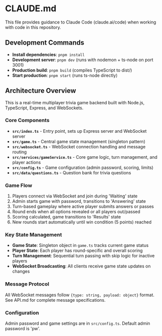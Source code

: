 # CLAUDE.md

This file provides guidance to Claude Code (claude.ai/code) when working with code in this repository.

## Development Commands

- **Install dependencies**: `pnpm install`
- **Development server**: `pnpm dev` (runs with nodemon + ts-node on port 3001)
- **Production build**: `pnpm build` (compiles TypeScript to dist/)
- **Start production**: `pnpm start` (runs ts-node directly)

## Architecture Overview

This is a real-time multiplayer trivia game backend built with Node.js, TypeScript, Express, and WebSockets.

### Core Components

- **`src/index.ts`** - Entry point, sets up Express server and WebSocket server
- **`src/game.ts`** - Central game state management (singleton pattern)
- **`src/websocket.ts`** - WebSocket connection handling and message routing
- **`src/services/gameService.ts`** - Core game logic, turn management, and player actions
- **`src/config.ts`** - Game configuration (admin password, scoring, limits)
- **`src/data/questions.ts`** - Question bank for trivia questions

### Game Flow

1. Players connect via WebSocket and join during 'Waiting' state
2. Admin starts game with password, transitions to 'Answering' state
3. Turn-based gameplay where active player submits answers or passes
4. Round ends when all options revealed or all players out/passed
5. Scoring calculated, game transitions to 'Results' state
6. New rounds start automatically until win condition (5 points) reached

### Key State Management

- **Game State**: Singleton object in `game.ts` tracks current game status
- **Player State**: Each player has round-specific and overall scoring
- **Turn Management**: Sequential turn passing with skip logic for inactive players
- **WebSocket Broadcasting**: All clients receive game state updates on changes

### Message Protocol

All WebSocket messages follow `{type: string, payload: object}` format. See API.md for complete message specifications.

### Configuration

Admin password and game settings are in `src/config.ts`. Default admin password is 'pw'.